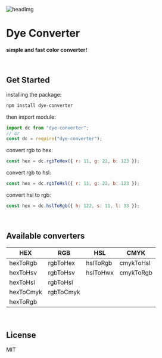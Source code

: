 ![headImg](https://github.com/Syaw0/color-converter/blob/develop/doc/head.png)

# Dye Converter

**simple and fast color converter!**

<br/>

## Get Started

installing the package:

```bash
npm install dye-converter
```

then import module:

```javascript
import dc from "dye-converter";
// or
const dc = require("dye-converter");
```

convert rgb to hex:

```javascript
const hex = dc.rgbToHex({ r: 11, g: 22, b: 123 });
```

convert rgb to hsl:

```javascript
const hex = dc.rgbToHsl({ r: 11, g: 22, b: 123 });
```

convert hsl to rgb:

```javascript
const hex = dc.hslToRgb({ h: 122, s: 11, l: 33 });
```

<br/>

## Available converters

| HEX       | RGB       | HSL      | CMYK      |
| --------- | --------- | -------- | --------- |
| hexToRgb  | rgbToHex  | hslToRgb | cmykToHsl |
| hexToHsv  | rgbToHsv  | hslToHwx | cmykToRgb |
| hexToHsl  | rgbToHsl  |          |
| hexToCmyk | rgbToCmyk |          |
| hexToRgb  |           |          |

<br/>

## License

MIT
